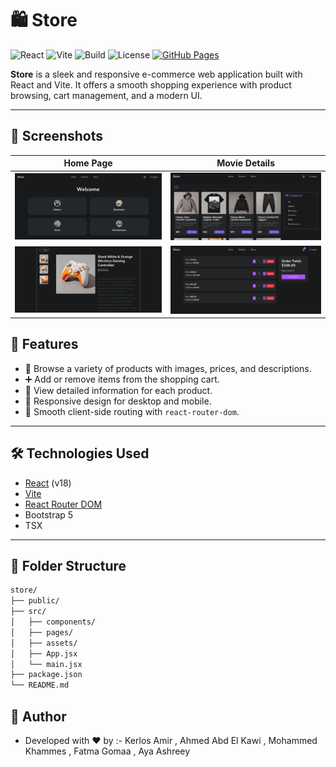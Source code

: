 # 🛍️ Store

![React](https://img.shields.io/badge/React-v18-blue.svg)
![Vite](https://img.shields.io/badge/Vite-fast-purple)
![Build](https://img.shields.io/badge/build-passing-brightgreen)
![License](https://img.shields.io/github/license/KerlosGirgis/store)
[![GitHub Pages](https://img.shields.io/badge/demo-live-blue)](https://kerlosgirgis.github.io/store/home)

**Store** is a sleek and responsive e-commerce web application built with React and Vite. It offers a smooth shopping experience with product browsing, cart management, and a modern UI.

<!-- ![Preview Screenshot](https://user-images.githubusercontent.com/123456789/your-screenshot.png) Replace this with actual screenshot URL -->

---

## 📸 Screenshots

| Home Page                           | Movie Details                        |
|------------------------------------|--------------------------------------|
| ![Home](screenshots/home.png) | ![Details](screenshots/products.png) |
| ![Home](screenshots/details.png) | ![Home](screenshots/cart.png) |



## 🚀 Features

- 🛒 Browse a variety of products with images, prices, and descriptions.
- ➕ Add or remove items from the shopping cart.
- 📄 View detailed information for each product.
- 📱 Responsive design for desktop and mobile.
- 🔁 Smooth client-side routing with `react-router-dom`.

---

## 🛠️ Technologies Used

- [React](https://reactjs.org/) (v18)
- [Vite](https://vitejs.dev/)
- [React Router DOM](https://reactrouter.com/)
- Bootstrap 5
- TSX

---

## 📁 Folder Structure

```bash
store/
├── public/
├── src/
│   ├── components/
│   ├── pages/
│   ├── assets/
│   ├── App.jsx
│   └── main.jsx
├── package.json
└── README.md
```
## 👤 Author
- Developed with ❤️ by :-
   Kerlos Amir , Ahmed Abd El Kawi , Mohammed Khammes , Fatma Gomaa , Aya Ashreey
